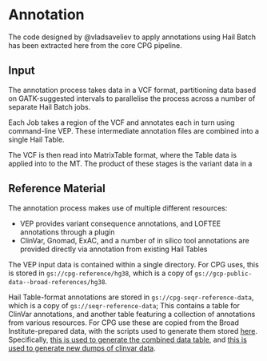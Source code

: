 # Annotation

The code designed by @vladsaveliev to apply annotations using Hail Batch has been
extracted here from the core CPG pipeline.

## Input

The annotation process takes data in a VCF format, partitioning data based on GATK-suggested
intervals to parallelise the process across a number of separate Hail Batch jobs.

Each Job takes a region of the VCF and annotates each in turn using command-line VEP. These
intermediate annotation files are combined into a single Hail Table.

The VCF is then read into MatrixTable format, where the Table data is applied into to the MT.
The product of these stages is the variant data in a


## Reference Material

The annotation process makes use of multiple different resources:

- VEP provides variant consequence annotations, and LOFTEE annotations through a plugin
- ClinVar, Gnomad, ExAC, and a number of in silico tool annotations are provided directly
via annotation from existing Hail Tables

The VEP input data is contained within a single directory. For CPG uses, this is stored in
`gs://cpg-reference/hg38`, which is a copy of `gs://gcp-public-data--broad-references/hg38`.

Hail Table-format annotations are stored in `gs://cpg-seqr-reference-data`, which is a copy
of `gs://seqr-reference-data`; This contains a table for ClinVar annotations, and another
table featuring a collection of annotations from various resources. For CPG use these are
copied from the Broad Institute-prepared data, with the scripts used to generate them stored
[here](https://github.com/broadinstitute/hail-elasticsearch-pipelines/tree/master/download_and_create_reference_datasets/v02).
Specifically, [this is used to generate the combined data table](https://github.com/broadinstitute/hail-elasticsearch-pipelines/blob/master/download_and_create_reference_datasets/v02/hail_scripts/write_combined_reference_data_ht.py),
and [this is used to generate new dumps of clinvar data](https://github.com/broadinstitute/hail-elasticsearch-pipelines/blob/master/hail_scripts/utils/clinvar.py).
